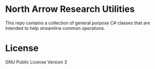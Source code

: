 # North Arrow Research Utilities

This repo contains a collection of general purpose C# classes that are intended to help streamline common operations.

# License

GNU Public License Version 3
